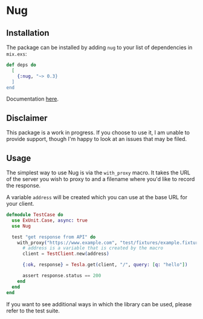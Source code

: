 # Nug

## Installation

The package can be installed by adding `nug` to your list of dependencies in `mix.exs`:

```elixir
def deps do
  [
    {:nug, "~> 0.3}
  ]
end
```

Documentation [here](https://hexdocs.pm/nug).

## Disclaimer

This package is a work in progress.  If you choose to use it, I am unable to provide support, though I'm happy to look at an issues that may be filed.

## Usage

The simplest way to use Nug is via the `with_proxy` macro.  It takes the URL of the server you wish to proxy to and a filename where you'd like to record the response.

A variable `address` will be created which you can use at the base URL for your client.

```elixir
defmodule TestCase do
  use ExUnit.Case, async: true
  use Nug

  test "get response from API" do
    with_proxy("https://www.example.com", "test/fixtures/example.fixture") do
      # address is a variable that is created by the macro
      client = TestClient.new(address)

      {:ok, response} = Tesla.get(client, "/", query: [q: "hello"])

      assert response.status == 200
    end
  end
end
```

If you want to see additional ways in which the library can be used, please refer to the test suite.
